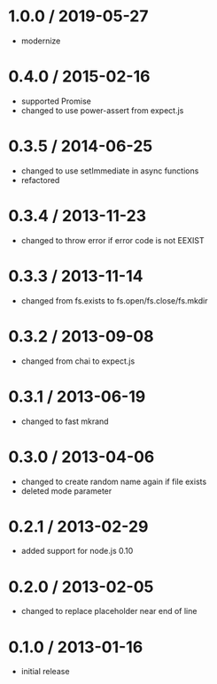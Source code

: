 # 1.0.0 / 2019-05-27

- modernize

# 0.4.0 / 2015-02-16

- supported Promise
- changed to use power-assert from expect.js

# 0.3.5 / 2014-06-25

- changed to use setImmediate in async functions
- refactored

# 0.3.4 / 2013-11-23

- changed to throw error if error code is not EEXIST

# 0.3.3 / 2013-11-14

- changed from fs.exists to fs.open/fs.close/fs.mkdir

# 0.3.2 / 2013-09-08

- changed from chai to expect.js

# 0.3.1 / 2013-06-19

- changed to fast mkrand

# 0.3.0 / 2013-04-06

- changed to create random name again if file exists
- deleted mode parameter

# 0.2.1 / 2013-02-29

- added support for node.js 0.10

# 0.2.0 / 2013-02-05

- changed to replace placeholder near end of line

# 0.1.0 / 2013-01-16

- initial release
